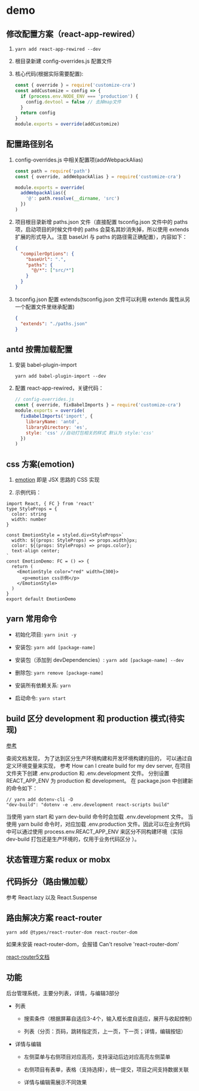 # demo

## 修改配置方案（react-app-rewired）

1. `yarn add react-app-rewired --dev`

2. 根目录新建 config-overrides.js 配置文件

3. 核心代码(根据实际需要配置):

   ```javascript
   const { override } = require('customize-cra')
   const addCustomize = config => {
     if (process.env.NODE_ENV === 'production') {
       config.devtool = false // 去掉map文件
     }
     return config
   }
   module.exports = override(addCustomize)
   ```

## 配置路径别名

1. config-overrides.js 中相关配置项(addWebpackAlias)

   ```javascript
   const path = require('path')
   const { override, addWebpackAlias } = require('customize-cra')

   module.exports = override(
     addWebpackAlias({
       '@': path.resolve(__dirname, 'src')
     })
   )
   ```

2. 项目根目录新增 paths.json 文件（直接配置 tsconfig.json 文件中的 paths 项，启动项目的时候文件中的 paths 会莫名其妙消失掉，所以使用 extends 扩展的形式导入。注意 baseUrl 与 paths 的路径需正确配置），内容如下：

   ```json
   {
     "compilerOptions": {
       "baseUrl": ".",
       "paths": {
         "@/*": ["src/*"]
       }
     }
   }
   ```

3. tsconfig.json 配置 extends(tsconfig.json 文件可以利用 extends 属性从另一个配置文件里继承配置)

   ```json
   {
     "extends": "./paths.json"
   }
   ```

## antd 按需加载配置

1. 安装 babel-plugin-import

   `yarn add babel-plugin-import --dev`

2. 配置 react-app-rewired，关键代码：

   ```javascript
   // config-overrides.js
   const { override, fixBabelImports } = require('customize-cra')
   module.exports = override(
     fixBabelImports('import', {
       libraryName: 'antd',
       libraryDirectory: 'es',
       style: 'css' //自动打包相关的样式 默认为 style:'css'
     })
   )
   ```

## css 方案(emotion)

1. [emotion](https://emotion.sh/docs/css-prop) 即是 JSX 思路的 CSS 实现

2. 示例代码：

```tsx
import React, { FC } from 'react'
type StyleProps = {
  color: string
  width: number
}

const EmotionStyle = styled.div<StyleProps>`
  width: ${(props: StyleProps) => props.width}px;
  color: ${(props: StyleProps) => props.color};
  text-align center;
`
const EmotionDemo: FC = () => {
  return (
    <EmotionStyle color="red" width={300}>
      <p>emotion css示例</p>
    </EmotionStyle>
  )
}
export default EmotionDemo
```

<!-- https://github.com/osdevisnot/react-app-rewire-contrib/tree/master/packages/react-app-rewire-emotion -->

## yarn 常用命令

- 初始化项目: `yarn init -y`

- 安装包: `yarn add [package-name]`

- 安装包（添加到 devDependencies）: `yarn add [package-name] --dev`

- 删除包: `yarn remove [package-name]`

- 安装所有依赖关系: `yarn`

- 启动命令: `yarn start`

## build 区分 development 和 production 模式(待实现)

[参考](https://segmentfault.com/a/1190000018130766)

查阅文档发现， 为了达到区分生产环境构建和开发环境构建的目的， 可以通过自定义环境变量来实现， 参考 How can I create build for my dev server, 在项目文件夹下创建 .env.production 和 .env.development 文件。 分别设置 REACT_APP_ENV 为 production 和 development。 在 package.json 中创建新的命令如下：

```shell
// yarn add dotenv-cli -D
"dev-build": "dotenv -e .env.development react-scripts build"
```

当使用 yarn start 和 yarn dev-build 命令时会加载 .env.development 文件。 当使用 yarn build 命令时，对应加载 .env.production 文件。因此可以在业务代码中可以通过使用 process.env.REACT_APP_ENV 来区分不同构建环境（实际 dev-build 打包还是生产环境的，仅用于业务代码区分 ）。

## 状态管理方案 redux or mobx

## 代码拆分（路由懒加载）

参考 React.lazy 以及 React.Suspense

## 路由解决方案 react-router

`yarn add @types/react-router-dom react-router-dom`

如果未安装 react-router-dom，会报错 Can't resolve 'react-router-dom'

[react-router5文档](https://reacttraining.com/react-router/web/api/)

## 功能

后台管理系统，主要分列表，详情，与编辑3部分

- 列表

  - 搜索条件（根据屏幕自适应3-4个，输入框长度自适应，展开与收起控制）

  - 列表（分页：页码，跳转指定页，上一页，下一页；详情，编辑按钮）

- 详情与编辑

  - 左侧菜单与右侧项目对应高亮，支持滚动后边对应高亮左侧菜单

  - 右侧项目有表单，表格（支持选择），统一提交，项目之间支持数据关联

  - 详情与编辑需展示不同效果


<!-- Suspense -->